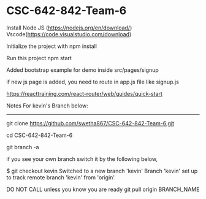 # CSC-642-842-Team-6


Install
Node JS (https://nodejs.org/en/download/)
Vscode(https://code.visualstudio.com/download)


Initialize the project with 
npm install

Run this project 
npm start



Added bootstrap example for demo inside src/pages/signup

if new js page is added, you need to route in app.js file like signup.js

https://reacttraining.com/react-router/web/guides/quick-start

Notes For kevin's Branch below:

-----------------------------------------------------------------------------------------------

git clone https://github.com/swetha867/CSC-642-842-Team-6.git

cd CSC-642-842-Team-6

git branch -a

if you see your own branch switch it by the following below,

$ git checkout kevin
Switched to a new branch 'kevin'
Branch 'kevin' set up to track remote branch 'kevin' from 'origin'.

DO NOT CALL unless you know you are ready
git pull origin BRANCH_NAME


